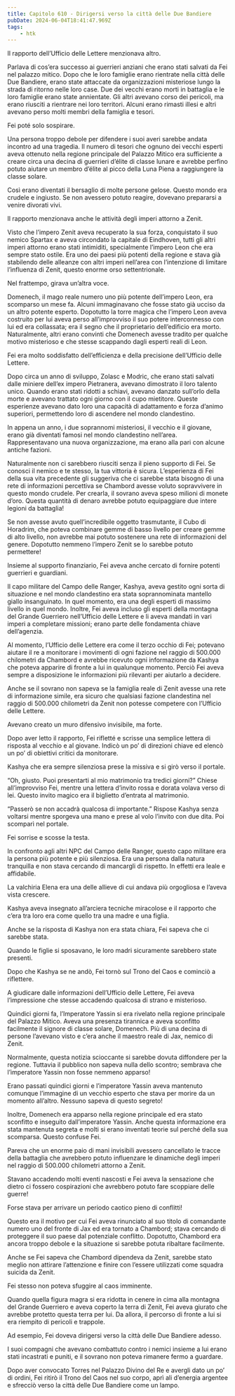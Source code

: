 ```yaml
---
title: Capitolo 610 - Dirigersi verso la città delle Due Bandiere
pubDate: 2024-06-04T18:41:47.969Z
tags:
    - htk
---
```


Il rapporto dell’Ufficio delle Lettere menzionava altro.

Parlava di cos’era successo ai guerrieri anziani che erano stati salvati da Fei nel palazzo mitico. Dopo che le loro famiglie erano rientrate nella città delle Due Bandiere, erano state attaccate da organizzazioni misteriose lungo la strada di ritorno nelle loro case. Due dei vecchi erano morti in battaglia e le loro famiglie erano state annientate. Gli altri avevano corso dei pericoli, ma erano riusciti a rientrare nei loro territori. Alcuni erano rimasti illesi e altri avevano perso molti membri della famiglia e tesori.

Fei poté solo sospirare.

Una persona troppo debole per difendere i suoi averi sarebbe andata incontro ad una tragedia. Il numero di tesori che ognuno dei vecchi esperti aveva ottenuto nella regione principale del Palazzo Mitico era sufficiente a creare circa una decina di guerrieri d’élite di classe lunare e avrebbe perfino potuto aiutare un membro d’élite al picco della Luna Piena a raggiungere la classe solare.

Così erano diventati il bersaglio di molte persone gelose. Questo mondo era crudele e ingiusto. Se non avessero potuto reagire, dovevano prepararsi a venire divorati vivi.

Il rapporto menzionava anche le attività degli imperi attorno a Zenit.

Visto che l’impero Zenit aveva recuperato la sua forza, conquistato il suo nemico Spartax e aveva circondato la capitale di Eindhoven, tutti gli altri imperi attorno erano stati intimiditi, specialmente l’impero Leon che era sempre stato ostile. Era uno dei paesi più potenti della regione e stava già stabilendo delle alleanze con altri imperi nell’area con l’intenzione di limitare l’influenza di Zenit, questo enorme orso settentrionale.

Nel frattempo, girava un’altra voce.

Domenech, il mago reale numero uno più potente dell’impero Leon, era scomparso un mese fa. Alcuni immaginavano che fosse stato già ucciso da un altro potente esperto. Dopotutto la torre magica che l’impero Leon aveva costruito per lui aveva perso all’improvviso il suo potere interconnesso con lui ed era collassata; era il segno che il proprietario dell’edificio era morto. Naturalmente, altri erano convinti che Domenech avesse tradito per qualche motivo misterioso e che stesse scappando dagli esperti reali di Leon.

Fei era molto soddisfatto dell’efficienza e della precisione dell’Ufficio delle Lettere.

Dopo circa un anno di sviluppo, Zolasc e Modric, che erano stati salvati dalle miniere dell’ex impero Pietranera, avevano dimostrato il loro talento unico. Quando erano stati ridotti a schiavi, avevano danzato sull’orlo della morte e avevano trattato ogni giorno con il cupo mietitore. Queste esperienze avevano dato loro una capacità di adattamento e forza d’animo superiori, permettendo loro di ascendere nel mondo clandestino.

In appena un anno, i due soprannomi misteriosi, il vecchio e il giovane, erano già diventati famosi nel mondo clandestino nell’area. Rappresentavano una nuova organizzazione, ma erano alla pari con alcune antiche fazioni.

Naturalmente non ci sarebbero riusciti senza il pieno supporto di Fei. Se conosci il nemico e te stesso, la tua vittoria è sicura. L’esperienza di Fei della sua vita precedente gli suggeriva che ci sarebbe stata bisogno di una rete di informazioni percettiva se Chambord avesse voluto sopravvivere in questo mondo crudele. Per crearla, il sovrano aveva speso milioni di monete d’oro. Questa quantità di denaro avrebbe potuto equipaggiare due intere legioni da battaglia!

Se non avesse avuto quell’incredibile oggetto trasmutante, il Cubo di Horadrim, che poteva combinare gemme di basso livello per creare gemme di alto livello, non avrebbe mai potuto sostenere una rete di informazioni del genere. Dopotutto nemmeno l’impero Zenit se lo sarebbe potuto permettere!

Insieme al supporto finanziario, Fei aveva anche cercato di fornire potenti guerrieri e guardiani.

Il capo militare del Campo delle Ranger, Kashya, aveva gestito ogni sorta di situazione e nel mondo clandestino era stata soprannominata mantello giallo insanguinato. In quel momento, era una degli esperti di massimo livello in quel mondo. Inoltre, Fei aveva incluso gli esperti della montagna del Grande Guerriero nell’Ufficio delle Lettere e li aveva mandati in vari imperi a completare missioni; erano parte delle fondamenta chiave dell’agenzia.

Al momento, l’Ufficio delle Lettere era come il terzo occhio di Fei; potevano aiutare il re a monitorare i movimenti di ogni fazione nel raggio di 500.000 chilometri da Chambord e avrebbe ricevuto ogni informazione da Kashya che poteva apparire di fronte a lui in qualunque momento. Perciò Fei aveva sempre a disposizione le informazioni più rilevanti per aiutarlo a decidere.

Anche se il sovrano non sapeva se la famiglia reale di Zenit avesse una rete di informazione simile, era sicuro che qualsiasi fazione clandestina nel raggio di 500.000 chilometri da Zenit non potesse competere con l’Ufficio delle Lettere.

Avevano creato un muro difensivo invisibile, ma forte.

Dopo aver letto il rapporto, Fei rifletté e scrisse una semplice lettera di risposta al vecchio e al giovane. Indicò un po’ di direzioni chiave ed elencò un po’ di obiettivi critici da monitorare.

Kashya che era sempre silenziosa prese la missiva e si girò verso il portale.

“Oh, giusto. Puoi presentarti al mio matrimonio tra tredici giorni?” Chiese all’improvviso Fei, mentre una lettera d’invito rossa e dorata volava verso di lei. Questo invito magico era il biglietto d’entrata al matrimonio.

“Passerò se non accadrà qualcosa di importante.” Rispose Kashya senza voltarsi mentre sporgeva una mano e prese al volo l’invito con due dita. Poi scomparì nel portale.

Fei sorrise e scosse la testa.

In confronto agli altri NPC del Campo delle Ranger, questo capo militare era la persona più potente e più silenziosa. Era una persona dalla natura tranquilla e non stava cercando di mancargli di rispetto. In effetti era leale e affidabile.

La valchiria Elena era una delle allieve di cui andava più orgogliosa e l’aveva vista crescere.

Kashya aveva insegnato all’arciera tecniche miracolose e il rapporto che c’era tra loro era come quello tra una madre e una figlia.

Anche se la risposta di Kashya non era stata chiara, Fei sapeva che ci sarebbe stata.

Quando le figlie si sposavano, le loro madri sicuramente sarebbero state presenti.

Dopo che Kashya se ne andò, Fei tornò sul Trono del Caos e cominciò a riflettere.

A giudicare dalle informazioni dell’Ufficio delle Lettere, Fei aveva l’impressione che stesse accadendo qualcosa di strano e misterioso.

Quindici giorni fa, l’Imperatore Yassin si era rivelato nella regione principale del Palazzo Mitico. Aveva una presenza tirannica e aveva sconfitto facilmente il signore di classe solare, Domenech. Più di una decina di persone l’avevano visto e c’era anche il maestro reale di Jax, nemico di Zenit.

Normalmente, questa notizia scioccante si sarebbe dovuta diffondere per la regione. Tuttavia il pubblico non sapeva nulla dello scontro; sembrava che l’imperatore Yassin non fosse nemmeno apparso!

Erano passati quindici giorni e l’imperatore Yassin aveva mantenuto comunque l’immagine di un vecchio esperto che stava per morire da un momento all’altro. Nessuno sapeva di questo segreto!

Inoltre, Domenech era apparso nella regione principale ed era stato sconfitto e inseguito dall’imperatore Yassin. Anche questa informazione era stata mantenuta segreta e molti si erano inventati teorie sul perché della sua scomparsa. Questo confuse Fei.

Pareva che un enorme paio di mani invisibili avessero cancellato le tracce della battaglia che avrebbero potuto influenzare le dinamiche degli imperi nel raggio di 500.000 chilometri attorno a Zenit.

Stavano accadendo molti eventi nascosti e Fei aveva la sensazione che dietro ci fossero cospirazioni che avrebbero potuto fare scoppiare delle guerre!

Forse stava per arrivare un periodo caotico pieno di conflitti!

Questo era il motivo per cui Fei aveva rinunciato al suo titolo di comandante numero uno del fronte di Jax ed era tornato a Chambord; stava cercando di proteggere il suo paese dal potenziale conflitto. Dopotutto, Chambord era ancora troppo debole e la situazione si sarebbe potuta ribaltare facilmente.

Anche se Fei sapeva che Chambord dipendeva da Zenit, sarebbe stato meglio non attirare l’attenzione e finire con l’essere utilizzati come squadra suicida da Zenit.

Fei stesso non poteva sfuggire al caos imminente.

Quando quella figura magra si era ridotta in cenere in cima alla montagna del Grande Guerriero e aveva coperto la terra di Zenit, Fei aveva giurato che avrebbe protetto questa terra per lui. Da allora, il percorso di fronte a lui si era riempito di pericoli e trappole.

Ad esempio, Fei doveva dirigersi verso la città delle Due Bandiere adesso.

I suoi compagni che avevano combattuto contro i nemici insieme a lui erano stati incastrati e puniti, e il sovrano non poteva rimanere fermo a guardare.

Dopo aver convocato Torres nel Palazzo Divino del Re e avergli dato un po’ di ordini, Fei ritirò il Trono del Caos nel suo corpo, aprì ali d’energia argentee e sfrecciò verso la città delle Due Bandiere come un lampo.




